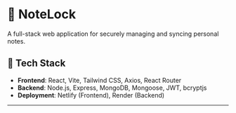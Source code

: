 # 📝 NoteLock

A full-stack web application for securely managing and syncing personal notes.

## 🔧 Tech Stack

- **Frontend**: React, Vite, Tailwind CSS, Axios, React Router
- **Backend**: Node.js, Express, MongoDB, Mongoose, JWT, bcryptjs
- **Deployment**: Netlify (Frontend), Render (Backend)

---

